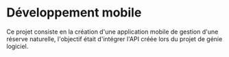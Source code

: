 # Développement mobile

Ce projet consiste en la création d'une application mobile de gestion d'une réserve naturelle, l'objectif était d'intégrer l'API créée lors du projet de génie logiciel.
